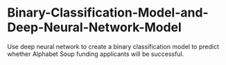 # Binary-Classification-Model-and-Deep-Neural-Network-Model
Use deep neural network to create a binary classification model to predict whether Alphabet Soup funding applicants will be successful.
